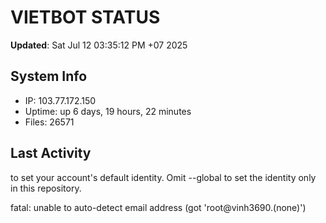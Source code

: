 # VIETBOT STATUS
**Updated**: Sat Jul 12 03:35:12 PM +07 2025

## System Info
- IP: 103.77.172.150
- Uptime: up 6 days, 19 hours, 22 minutes
- Files: 26571

## Last Activity

to set your account's default identity.
Omit --global to set the identity only in this repository.

fatal: unable to auto-detect email address (got 'root@vinh3690.(none)')
